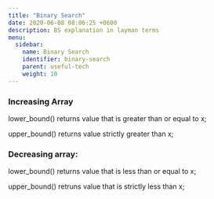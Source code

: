```yaml
---
title: "Binary Search"
date: 2020-06-08 08:06:25 +0600
description: BS explanation in layman terms
menu:
  sidebar:
    name: Binary Search
    identifier: binary-search
    parent: useful-tech
    weight: 10
---
```


### Increasing Array
lower_bound() returns value that is greater than or equal to x;

upper_bound() returns value strictly greater than x;

### Decreasing array:
lower_bound() returns value that is less than or equal to x;

upper_bound() retruns value that is strictly less than x;